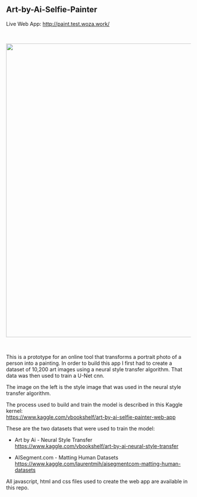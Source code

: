 ## Art-by-Ai-Selfie-Painter

Live Web App: http://paint.test.woza.work/


<br>

<img src="http://paint.test.woza.work/assets/selfiepainter.png" width="800"></img>

<br>




This is a prototype for an online tool that transforms a portrait photo of a person into a painting. In order to build this app I first had to create a dataset of 10,200 art images using a neural style transfer algorithm. That data was then used to train a U-Net cnn.

The image on the left is the style image that was used in the neural style transfer algorithm.

The process used to build and train the model is described in this Kaggle kernel:<br>
https://www.kaggle.com/vbookshelf/art-by-ai-selfie-painter-web-app

These are the two datasets that were used to train the model:

- Art by Ai - Neural Style Transfer<br>
https://www.kaggle.com/vbookshelf/art-by-ai-neural-style-transfer

- AISegment.com - Matting Human Datasets<br>
https://www.kaggle.com/laurentmih/aisegmentcom-matting-human-datasets


All javascript, html and css files used to create the web app are available in this repo.
